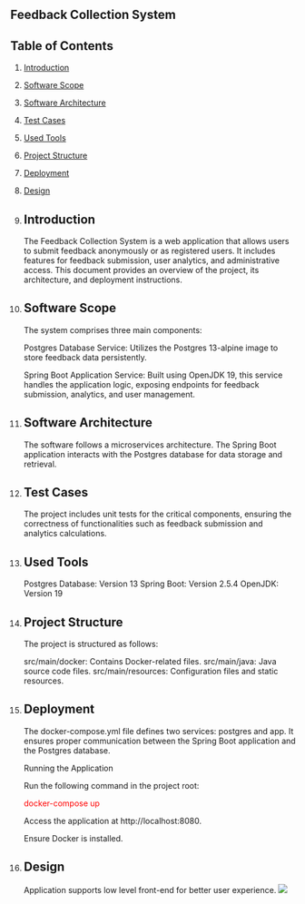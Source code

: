 ## Feedback Collection System
## Table of Contents
1. [Introduction](#introduction)
2. [Software Scope](#software-scope)
3. [Software Architecture](#software-architecture)
4. [Test Cases](#test-cases)
5. [Used Tools](#used-tools)
6. [Project Structure](#project-structure)
7. [Deployment](#deployment)
8. [Design](#design)


1. ## Introduction 
   The Feedback Collection System is a web application that allows users to submit feedback anonymously or as registered users. It includes features for feedback submission, user analytics, and administrative access. This document provides an overview of the project, its architecture, and deployment instructions.

2. ## Software Scope 
   The system comprises three main components:

   Postgres Database Service: Utilizes the Postgres 13-alpine image to store feedback data persistently.

   Spring Boot Application Service: Built using OpenJDK 19, this service handles the application logic, exposing endpoints for feedback submission, analytics, and user management.
3. ## Software Architecture 
   The software follows a microservices architecture. The Spring Boot application interacts with the Postgres database for data storage and retrieval.

4. ## Test Cases 
   The project includes unit tests for the critical components, ensuring the correctness of functionalities such as feedback submission and analytics calculations.

5. ## Used Tools 
   Postgres Database: Version 13
   Spring Boot: Version 2.5.4
   OpenJDK: Version 19
6. ## Project Structure 
   The project is structured as follows:

   src/main/docker: Contains Docker-related files.
   src/main/java: Java source code files.
   src/main/resources: Configuration files and static resources.
7. ## Deployment 
   The docker-compose.yml file defines two services: postgres and app. It ensures proper communication between the Spring Boot application and the Postgres database.
   
   Running the Application

   Run the following command in the project root:

   <span style="color: red;">docker-compose up</span>

   Access the application at http://localhost:8080.

   Ensure Docker is installed.
8. ## Design
   Application supports low level front-end for better user experience.
   <img src="C:\Users\marat\IdeaProjects\Feedback Collection System\src\main\resources\static\design.jpg">